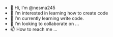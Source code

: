 - 👋 Hi, I’m @nesma245
- 👀 I’m interested in learning how to create code 
- 🌱 I’m currently learning write code.
- 💞️ I’m looking to collaborate on ...
- 📫 How to reach me ...

<!---
nesma245/nesma245 is a ✨ special ✨ repository because its `README.md` (this file) appears on your GitHub profile.
You can click the Preview link to take a look at your changes.
--->

